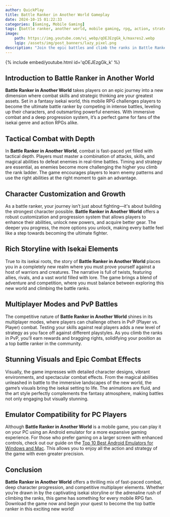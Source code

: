 ```yaml
---
author: QuickPlay
title: Battle Ranker in Another World Gameplay
date: 2024-10-15 01:22:33
categories: [Gaming, Mobile Gaming]
tags: [battle ranker, another world, mobile gaming, rpg, action, strategy, isekai]
image: 
    path: https://img.youtube.com/vi_webp/qOEJEzgGk_k/maxres2.webp
    lqip: /assets/img/post_banners/lazy_pixel.png
description: "Join the epic battles and climb the ranks in Battle Ranker in Another World, an action-packed isekai RPG where strategy and combat mastery are key."
---
```


{% include embed/youtube.html id='qOEJEzgGk_k' %}

## Introduction to Battle Ranker in Another World

**Battle Ranker in Another World** takes players on an epic journey into a new dimension where combat skills and strategic thinking are your greatest assets. Set in a fantasy isekai world, this mobile RPG challenges players to become the ultimate battle ranker by competing in intense battles, leveling up their characters, and outsmarting powerful enemies. With immersive combat and a deep progression system, it’s a perfect game for fans of the isekai genre and action RPGs alike.

## Tactical Combat with Depth

In **Battle Ranker in Another World**, combat is fast-paced yet filled with tactical depth. Players must master a combination of attacks, skills, and magical abilities to defeat enemies in real-time battles. Timing and strategy are essential, as enemies become more challenging the higher you climb the rank ladder. The game encourages players to learn enemy patterns and use the right abilities at the right moment to gain an advantage.

## Character Customization and Growth

As a battle ranker, your journey isn’t just about fighting—it's about building the strongest character possible. **Battle Ranker in Another World** offers a robust customization and progression system that allows players to enhance their abilities, unlock new powers, and acquire better gear. The deeper you progress, the more options you unlock, making every battle feel like a step towards becoming the ultimate fighter.

## Rich Storyline with Isekai Elements

True to its isekai roots, the story of **Battle Ranker in Another World** places you in a completely new realm where you must prove yourself against a host of warriors and creatures. The narrative is full of twists, featuring allies, rivals, and a vast world filled with lore. The game brings a blend of adventure and competition, where you must balance between exploring this new world and climbing the battle ranks.

## Multiplayer Modes and PvP Battles

The competitive nature of **Battle Ranker in Another World** shines in its multiplayer modes, where players can challenge others in PvP (Player vs. Player) combat. Testing your skills against real players adds a new level of strategy as you face off against different playstyles. As you climb the ranks in PvP, you’ll earn rewards and bragging rights, solidifying your position as a top battle ranker in the community.

## Stunning Visuals and Epic Combat Effects

Visually, the game impresses with detailed character designs, vibrant environments, and spectacular combat effects. From the magical abilities unleashed in battle to the immersive landscapes of the new world, the game’s visuals bring the isekai setting to life. The animations are fluid, and the art style perfectly complements the fantasy atmosphere, making battles not only engaging but visually stunning.

## Emulator Compatibility for PC Players

Although **Battle Ranker in Another World** is a mobile game, you can play it on your PC using an Android emulator for a more expansive gaming experience. For those who prefer gaming on a larger screen with enhanced controls, check out our guide on the [Top 10 Best Android Emulators for Windows and Mac](https://quickplaymobile.github.io/posts/Top-10-Best-Android-Emulators-for-Windows-and-Mac/). This allows you to enjoy all the action and strategy of the game with even greater precision.

## Conclusion

**Battle Ranker in Another World** offers a thrilling mix of fast-paced combat, deep character progression, and competitive multiplayer elements. Whether you’re drawn in by the captivating isekai storyline or the adrenaline rush of climbing the ranks, this game has something for every mobile RPG fan. Download the game now and begin your quest to become the top battle ranker in this exciting new world!
